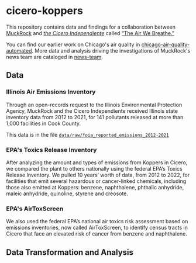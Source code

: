 # cicero-koppers

This repository contains data and findings for a collaboration between [MuckRock](https://www.muckrock.com/) and [*the Cicero Independiente*](https://www.ciceroindependiente.com/) called [“The Air We Breathe.”](https://www.muckrock.com/news/archives/2023/nov/07/air-we-breathe-cicero-pollution/)

You can find our earlier work on Chicago's air quality in [chicago-air-quality-automated](https://github.com/MuckRock/chicago-air-quality-automated). More data and analysis driving the investigations of MuckRock's news team are cataloged in [news-team](https://github.com/MuckRock/news-team).


## Data

### Illinois Air Emissions Inventory
Through an open-records request to the Illinois Environmental Protection Agency, MuckRock and the Cicero Independiente received Illinois state inventory data from 2012 to 2021, for 141 pollutants released at more than 1,000 facilities in Cook County. 

This data is in the file [`data/raw/foia_reported_emissions_2012-2021`](data/raw/foia_reported_emissions_2012-2021)

### EPA's Toxics Release Inventory
After analyzing the amount and types of emissions from Koppers in Cicero, we compared the plant to others nationally using the federal EPA’s Toxics Release Inventory. We pulled 10 years’ worth of data, from 2012 to 2022, for facilities that emit several hazardous or cancer-linked chemicals, including those also emitted at Koppers: benzene, naphthalene, phthalic anhydride, maleic anhydride, quinoline, styrene and creosote.

### EPA's AirToxScreen 
We also used the federal EPA’s national air toxics risk assessment based on emissions inventories, now called AirToxScreen, to identify census tracts in Cicero that face an elevated risk of cancer from benzene and naphthalene. 

## Data Transformation and Analysis 
